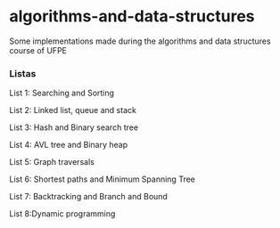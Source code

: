 # algorithms-and-data-structures
Some implementations made during the algorithms and data structures course of UFPE

### Listas

List 1: Searching and Sorting

List 2: Linked list, queue and stack

List 3: Hash and Binary search tree

List 4: AVL tree and Binary heap

List 5: Graph traversals

List 6: Shortest paths and Minimum Spanning Tree

List 7: Backtracking and Branch and Bound

List 8:Dynamic programming
